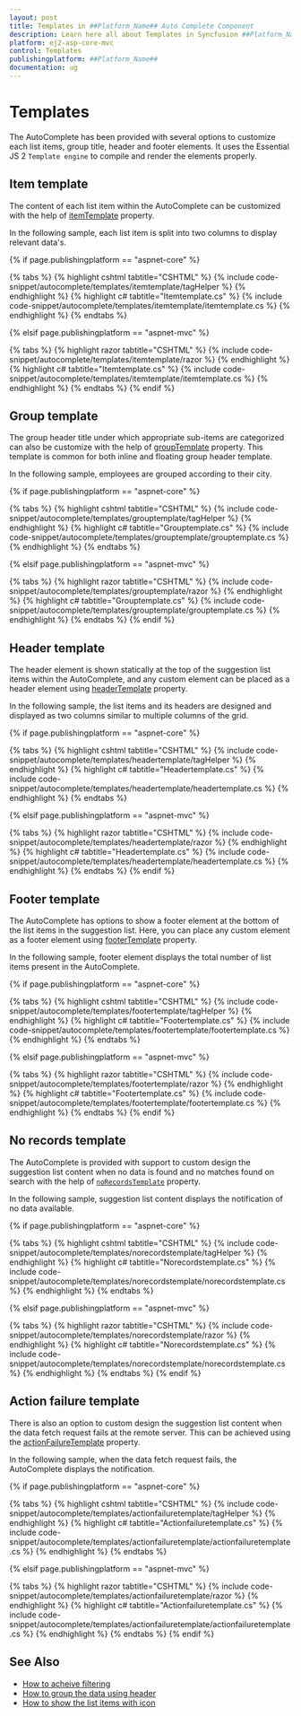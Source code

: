 ```yaml
---
layout: post
title: Templates in ##Platform_Name## Auto Complete Component
description: Learn here all about Templates in Syncfusion ##Platform_Name## Auto Complete component and more.
platform: ej2-asp-core-mvc
control: Templates
publishingplatform: ##Platform_Name##
documentation: ug
---
```



# Templates

The AutoComplete has been provided with several options to customize each list items, group title, header
and footer elements. It uses the Essential JS 2 `Template engine` to compile
and render the elements properly.

## Item template

The content of each list item within the AutoComplete can be customized with the help of
[itemTemplate](https://help.syncfusion.com/cr/cref_files/aspnetcore-js2/Syncfusion.EJ2~Syncfusion.EJ2.DropDowns.AutoComplete~ItemTemplate.html) property.

In the following sample, each list item is split into two columns to display relevant data's.

{% if page.publishingplatform == "aspnet-core" %}

{% tabs %}
{% highlight cshtml tabtitle="CSHTML" %}
{% include code-snippet/autocomplete/templates/itemtemplate/tagHelper %}
{% endhighlight %}
{% highlight c# tabtitle="Itemtemplate.cs" %}
{% include code-snippet/autocomplete/templates/itemtemplate/itemtemplate.cs %}
{% endhighlight %}
{% endtabs %}

{% elsif page.publishingplatform == "aspnet-mvc" %}

{% tabs %}
{% highlight razor tabtitle="CSHTML" %}
{% include code-snippet/autocomplete/templates/itemtemplate/razor %}
{% endhighlight %}
{% highlight c# tabtitle="Itemtemplate.cs" %}
{% include code-snippet/autocomplete/templates/itemtemplate/itemtemplate.cs %}
{% endhighlight %}
{% endtabs %}
{% endif %}



## Group template

The group header title under which appropriate sub-items are categorized can also be customize
with the help of [groupTemplate](https://help.syncfusion.com/cr/cref_files/aspnetcore-js2/Syncfusion.EJ2~Syncfusion.EJ2.DropDowns.AutoComplete~GroupTemplate.html) property. This template is common
for both inline and floating group header template.

In the following sample, employees are grouped according to their city.

{% if page.publishingplatform == "aspnet-core" %}

{% tabs %}
{% highlight cshtml tabtitle="CSHTML" %}
{% include code-snippet/autocomplete/templates/grouptemplate/tagHelper %}
{% endhighlight %}
{% highlight c# tabtitle="Grouptemplate.cs" %}
{% include code-snippet/autocomplete/templates/grouptemplate/grouptemplate.cs %}
{% endhighlight %}
{% endtabs %}

{% elsif page.publishingplatform == "aspnet-mvc" %}

{% tabs %}
{% highlight razor tabtitle="CSHTML" %}
{% include code-snippet/autocomplete/templates/grouptemplate/razor %}
{% endhighlight %}
{% highlight c# tabtitle="Grouptemplate.cs" %}
{% include code-snippet/autocomplete/templates/grouptemplate/grouptemplate.cs %}
{% endhighlight %}
{% endtabs %}
{% endif %}



## Header template

The header element is shown statically at the top of the suggestion list items
within the AutoComplete, and any custom element can be placed as a header element using
[headerTemplate](https://help.syncfusion.com/cr/cref_files/aspnetcore-js2/Syncfusion.EJ2~Syncfusion.EJ2.DropDowns.AutoComplete~HeaderTemplate.html) property.

In the following sample, the list items and its headers are designed and displayed as two columns similar to multiple columns of the grid.

{% if page.publishingplatform == "aspnet-core" %}

{% tabs %}
{% highlight cshtml tabtitle="CSHTML" %}
{% include code-snippet/autocomplete/templates/headertemplate/tagHelper %}
{% endhighlight %}
{% highlight c# tabtitle="Headertemplate.cs" %}
{% include code-snippet/autocomplete/templates/headertemplate/headertemplate.cs %}
{% endhighlight %}
{% endtabs %}

{% elsif page.publishingplatform == "aspnet-mvc" %}

{% tabs %}
{% highlight razor tabtitle="CSHTML" %}
{% include code-snippet/autocomplete/templates/headertemplate/razor %}
{% endhighlight %}
{% highlight c# tabtitle="Headertemplate.cs" %}
{% include code-snippet/autocomplete/templates/headertemplate/headertemplate.cs %}
{% endhighlight %}
{% endtabs %}
{% endif %}



## Footer template

The AutoComplete has options to show a footer element at the bottom of the list items in the
suggestion list. Here, you can place any custom element as a footer element using
[footerTemplate](https://help.syncfusion.com/cr/cref_files/aspnetcore-js2/Syncfusion.EJ2~Syncfusion.EJ2.DropDowns.AutoComplete~FooterTemplate.html) property.

In the following sample, footer element displays the total number of list items present in the AutoComplete.

{% if page.publishingplatform == "aspnet-core" %}

{% tabs %}
{% highlight cshtml tabtitle="CSHTML" %}
{% include code-snippet/autocomplete/templates/footertemplate/tagHelper %}
{% endhighlight %}
{% highlight c# tabtitle="Footertemplate.cs" %}
{% include code-snippet/autocomplete/templates/footertemplate/footertemplate.cs %}
{% endhighlight %}
{% endtabs %}

{% elsif page.publishingplatform == "aspnet-mvc" %}

{% tabs %}
{% highlight razor tabtitle="CSHTML" %}
{% include code-snippet/autocomplete/templates/footertemplate/razor %}
{% endhighlight %}
{% highlight c# tabtitle="Footertemplate.cs" %}
{% include code-snippet/autocomplete/templates/footertemplate/footertemplate.cs %}
{% endhighlight %}
{% endtabs %}
{% endif %}



## No records template

The AutoComplete is provided with support to custom design the suggestion list content when no data is
found and no matches found on search with the help of
[`noRecordsTemplate`](https://help.syncfusion.com/cr/cref_files/aspnetcore-js2/Syncfusion.EJ2~Syncfusion.EJ2.DropDowns.AutoComplete~NoRecordsTemplate.html) property.

In the following sample, suggestion list content displays the notification of no data available.

{% if page.publishingplatform == "aspnet-core" %}

{% tabs %}
{% highlight cshtml tabtitle="CSHTML" %}
{% include code-snippet/autocomplete/templates/norecordstemplate/tagHelper %}
{% endhighlight %}
{% highlight c# tabtitle="Norecordstemplate.cs" %}
{% include code-snippet/autocomplete/templates/norecordstemplate/norecordstemplate.cs %}
{% endhighlight %}
{% endtabs %}

{% elsif page.publishingplatform == "aspnet-mvc" %}

{% tabs %}
{% highlight razor tabtitle="CSHTML" %}
{% include code-snippet/autocomplete/templates/norecordstemplate/razor %}
{% endhighlight %}
{% highlight c# tabtitle="Norecordstemplate.cs" %}
{% include code-snippet/autocomplete/templates/norecordstemplate/norecordstemplate.cs %}
{% endhighlight %}
{% endtabs %}
{% endif %}



## Action failure template

There is also an option to custom design the suggestion list content when the data fetch request
fails at the remote server. This can be achieved using the
[actionFailureTemplate](https://help.syncfusion.com/cr/cref_files/aspnetcore-js2/Syncfusion.EJ2~Syncfusion.EJ2.DropDowns.AutoComplete~ActionFailureTemplate.html) property.

In the following sample, when the data fetch request fails, the AutoComplete displays the notification.

{% if page.publishingplatform == "aspnet-core" %}

{% tabs %}
{% highlight cshtml tabtitle="CSHTML" %}
{% include code-snippet/autocomplete/templates/actionfailuretemplate/tagHelper %}
{% endhighlight %}
{% highlight c# tabtitle="Actionfailuretemplate.cs" %}
{% include code-snippet/autocomplete/templates/actionfailuretemplate/actionfailuretemplate.cs %}
{% endhighlight %}
{% endtabs %}

{% elsif page.publishingplatform == "aspnet-mvc" %}

{% tabs %}
{% highlight razor tabtitle="CSHTML" %}
{% include code-snippet/autocomplete/templates/actionfailuretemplate/razor %}
{% endhighlight %}
{% highlight c# tabtitle="Actionfailuretemplate.cs" %}
{% include code-snippet/autocomplete/templates/actionfailuretemplate/actionfailuretemplate.cs %}
{% endhighlight %}
{% endtabs %}
{% endif %}



## See Also

* [How to acheive filtering](./filtering/)
* [How to group the data using header](./grouping#grouping)
* [How to show the list items with icon](./how-to/icon-support/)